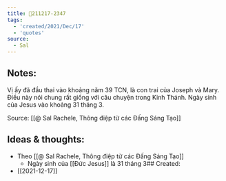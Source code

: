 ```yaml
---
title: 💬211217-2347
tags:
  - 'created/2021/Dec/17'
  - 'quotes'
source:
  - Sal
---
```


## Notes:
Vị ấy đã đầu thai vào khoảng năm 39 TCN, là con trai của Joseph và Mary. Điều này nói chung rất giống với câu chuyện trong Kinh Thánh. Ngày sinh của Jesus vào khoảng 31 tháng 3.

Source: [[@ Sal Rachele, Thông điệp từ các Đấng Sáng Tạo]]

## Ideas & thoughts:
- Theo [[@ Sal Rachele, Thông điệp từ các Đấng Sáng Tạo]]
	- Ngày sinh của [[Đức Jesus]] là 31 tháng 3## Created:
- [[2021-12-17]]
